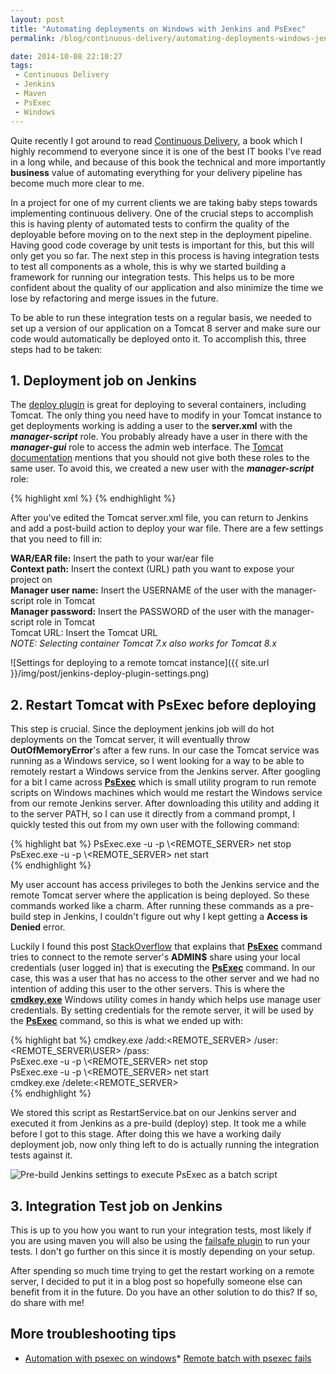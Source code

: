 ```yaml
---
layout: post
title: "Automating deployments on Windows with Jenkins and PsExec"
permalink: /blog/continuous-delivery/automating-deployments-windows-jenkins-maven-psexec/

date: 2014-10-08 22:10:27
tags:
 - Continuous Delivery
 - Jenkins
 - Maven
 - PsExec
 - Windows
---
```

Quite recently I got around to read [Continuous Delivery](http://www.amazon.com/dp/0321601912 "Continuous Delivery"), a book which I highly recommend to everyone since it is one of the best IT books I've read in a long while, and because of this book the technical and more importantly **business** value of automating everything for your delivery pipeline has become much more clear to me.

In a project for one of my current clients we are taking baby steps towards implementing continuous delivery. One of the crucial steps to accomplish this is having plenty of automated tests to confirm the quality of the deployable before moving on to the next step in the deployment pipeline. Having good code coverage by unit tests is important for this, but this will only get you so far. The next step in this process is having integration tests to test all components as a whole, this is why we started building a framework for running our integration tests. This helps us to be more confident about the quality of our application and also minimize the time we lose by refactoring and merge issues in the future.

To be able to run these integration tests on a regular basis, we needed to set up a version of our application on a Tomcat 8 server and make sure our code would automatically be deployed onto it. To accomplish this, three steps had to be taken:

## 1\. Deployment job on Jenkins

The [deploy plugin](https://wiki.jenkins-ci.org/display/JENKINS/Deploy+Plugin "Jenkins deploy plugin") is great for deploying to several containers, including Tomcat. The only thing you need have to modify in your Tomcat instance to get deployments working is adding a user to the **server.xml** with the **_manager-script_** role. You probably already have a user in there with the **_manager-gui_** role to access the admin web interface. The [Tomcat documentation](http://tomcat.apache.org/tomcat-8.0-doc/manager-howto.html "Tomcat Manager App HOW-TO") mentions that you should not give both these roles to the same user. To avoid this, we created a new user with the **_manager-script_** role:

{% highlight xml %}
<user username="deployer" password="deployer" roles="manager-script" />
{% endhighlight %}

After you've edited the Tomcat server.xml file, you can return to Jenkins and add a post-build action to deploy your war file. There are a few settings that you need to fill in:

**WAR/EAR file:** Insert the path to your war/ear file  
 **Context path:** Insert the context (URL) path you want to expose your project on  
 **Manager user name:** Insert the USERNAME of the user with the manager-script role in Tomcat  
 **Manager password:** Insert the PASSWORD of the user with the manager-script role in Tomcat  
 Tomcat URL: Insert the Tomcat URL  
 _NOTE: Selecting container Tomcat 7.x also works for Tomcat 8.x_

![Settings for deploying to a remote tomcat instance]({{ site.url }}/img/post/jenkins-deploy-plugin-settings.png)

## 2\. Restart Tomcat with PsExec before deploying

This step is crucial. Since the deployment jenkins job will do hot deployments on the Tomcat server, it will eventually throw **OutOfMemoryError**'s after a few runs. In our case the Tomcat service was running as a Windows service, so I went looking for a way to be able to remotely restart a Windows service from the Jenkins server. After googling for a bit I came across **[PsExec](http://technet.microsoft.com/en-us/sysinternals/bb897553.aspx "PsExec is a light-weight telnet-replacement that lets you execute processes on other systems")** which is small utility program to run remote scripts on Windows machines which would me restart the Windows service from our remote Jenkins server. After downloading this utility and adding it to the server PATH, so I can use it directly from a command prompt, I quickly tested this out from my own user with the following command:

{% highlight bat %}
PsExec.exe -u <USER> -p <PASS> \\<REMOTE_SERVER> net stop <SERVICE>  
PsExec.exe -u <USER> -p <PASS> \\<REMOTE_SERVER> net start <SERVICE>  
{% endhighlight %}

My user account has access privileges to both the Jenkins service and the remote Tomcat server where the application is being deployed. So these commands worked like a charm. After running these commands as a pre-build step in Jenkins, I couldn't figure out why I kept getting a **Access is Denied** error.

Luckily I found this post [StackOverflow](http://superuser.com/questions/540380/psexec-access-is-denied "PsExec Access is denied") that explains that **[PsExec](http://technet.microsoft.com/en-us/sysinternals/bb897553.aspx "PsExec is a light-weight telnet-replacement that lets you execute processes on other systems")** command tries to connect to the remote server's **ADMIN$** share using your local credentials (user logged in) that is executing the **[PsExec](http://technet.microsoft.com/en-us/sysinternals/bb897553.aspx "PsExec is a light-weight telnet-replacement that lets you execute processes on other systems")** command. In our case, this was a user that has no access to the other server and we had no intention of adding this user to the other servers. This is where the **[cmdkey.exe](http://technet.microsoft.com/en-us/library/cc754243.aspx "Cmdkey command helps administrators and security executives lists the user stored credentials ")** Windows utility comes in handy which helps use manage user credentials. By setting credentials for the remote server, it will be used by the **[PsExec](http://technet.microsoft.com/en-us/sysinternals/bb897553.aspx "PsExec is a light-weight telnet-replacement that lets you execute processes on other systems")** command, so this is what we ended up with:

{% highlight bat %}
cmdkey.exe /add:<REMOTE_SERVER> /user:<REMOTE_SERVER\USER> /pass:<PASS>  
PsExec.exe -u <USER> -p <PASS> \\<REMOTE_SERVER> net stop <SERVICE>  
PsExec.exe -u <USER> -p <PASS> \\<REMOTE_SERVER> net start <SERVICE>  
cmdkey.exe /delete:<REMOTE_SERVER>  
{% endhighlight %}

We stored this script as RestartService.bat on our Jenkins server and executed it from Jenkins as a pre-build (deploy) step. It took me a while before I got to this stage. After doing this we have a working daily deployment job, now only thing left to do is actually running the integration tests against it.

![Pre-build Jenkins settings to execute PsExec as a batch script]({{site.url}}/img/post/jenkins-execute-psexec-bat-script.png)

## 3\. Integration Test job on Jenkins

This is up to you how you want to run your integration tests, most likely if you are using maven you will also be using the [failsafe plugin](http://maven.apache.org/surefire/maven-failsafe-plugin/ "Maven Failsafe Plugin") to run your tests. I don't go further on this since it is mostly depending on your setup.

After spending so much time trying to get the restart working on a remote server, I decided to put it in a blog post so hopefully someone else can benefit from it in the future. Do you have an other solution to do this? If so, do share with me!

## More troubleshooting tips

*   [Automation with psexec on windows](http://continuous-integration-dotnet.blogspot.be/2011/09/automation-with-psexec-on-windows.html "Automation with psexec on windows")*   [Remote batch with psexec fails](http://stackoverflow.com/questions/15077529/running-a-remote-batch-file-using-psexec-through-jenkins-fails "Remote batch with psexec fails")
